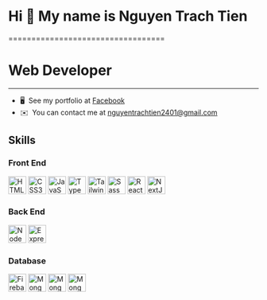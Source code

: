 # Hi 👋 My name is Nguyen Trach Tien
==================================

# Web Developer
-------------

* 🖥️  See my portfolio at [Facebook](http://www.facebook.com/TienRonaldo/)
* ✉️  You can contact me at [nguyentrachtien2401@gmail.com](mailto:nguyentrachtien2401@gmail.com)

## Skills

### Front End
<p align="left">
    <a href="https://developer.mozilla.org/en-US/docs/Glossary/HTML5" target="_blank" rel="noreferrer"><img src="https://svgl.app/library/html5.svg" width="36" height="36" alt="HTML5" /></a>
    <a href="https://www.w3.org/TR/CSS/#css" target="_blank" rel="noreferrer"><img src="https://svgl.app/library/css_old.svg" width="36" height="36" alt="CSS3" /></a>
<a href="https://developer.mozilla.org/en-US/docs/Web/JavaScript" target="_blank" rel="noreferrer"><img src="https://svgl.app/library/javascript.svg" width="36" height="36" alt="JavaScript" /></a>
    <a href="https://www.typescriptlang.org/" target="_blank" rel="noreferrer"><img src="https://svgl.app/library/typescript.svg" width="36" height="36" alt="TypeScript" /></a>
    <a href="https://tailwindcss.com/" target="_blank" rel="noreferrer"><img src="https://svgl.app/library/tailwindcss.svg" width="36" height="36" alt="TailwindCSS" /></a>
    <a href="https://sass-lang.com/" target="_blank" rel="noreferrer"><img src="https://svgl.app/library/sass.svg" width="36" height="36" alt="Sass" /></a>
    <a href="https://reactjs.org/" target="_blank" rel="noreferrer"><img src="https://svgl.app/library/react_dark.svg" width="36" height="36" alt="React" /></a>
    <a href="https://nextjs.org/docs" target="_blank" rel="noreferrer"><img src="https://svgl.app/library/nextjs_icon_dark.svg" width="36" height="36" alt="NextJs" /></a>
  
</p>

### Back End
<p align='left'>
      <a href="https://nodejs.org/en/" target="_blank" rel="noreferrer"><img src="https://svgl.app/library/nodejs.svg" width="36" height="36" alt="NodeJS" /></a>
    <a href="https://expressjs.com/" target="_blank" rel="noreferrer"><img src="https://svgl.app/library/expressjs.svg" width="36" height="36" alt="Express" /></a>
</p>

### Database
<p align='left'>
    <a href="https://firebase.google.com/" target="_blank" rel="noreferrer"><img src="https://svgl.app/library/firebase.svg" width="36" height="36" alt="Firebase" /></a>
    <a href="https://www.mongodb.com/" target="_blank" rel="noreferrer"><img src="https://svgl.app/library/mongodb.svg" width="36" height="36" alt="MongoDB" /></a>
    <a href="https://www.mongodb.com/" target="_blank" rel="noreferrer"><img src="https://svgl.app/library/supabase.svg" width="36" height="36" alt="MongoDB" /></a>
    <a href="https://www.mongodb.com/" target="_blank" rel="noreferrer"><img src="https://svgl.app/library/graphql.svg" width="36" height="36" alt="MongoDB" /></a>
</p>
